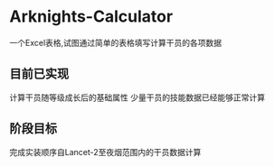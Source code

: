 # Arknights-Calculator
一个Excel表格,试图通过简单的表格填写计算干员的各项数据
## 目前已实现
计算干员随等级成长后的基础属性
少量干员的技能数据已经能够正常计算
## 阶段目标
完成实装顺序自Lancet-2至夜烟范围内的干员数据计算
